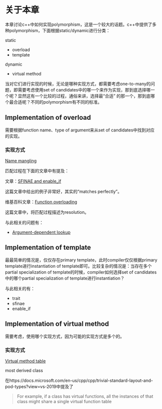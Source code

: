 # 关于本章

本章讨论c++中如何实现polymorphism，这是一个较大的话题。c++中提供了多种polymorphism，下面根据static/dynamic进行分类：

static

- overload
- template

dynamic

- virtual method

当对它们进行实现的时候，无论是哪种实现方式，都需要考虑one-to-many的问题，即需要考虑使用set  of candidates中的哪一个来作为实现，那到底选择哪一个呢？显然这有一个比较的过程，通俗来讲，选择最“合适” 的那一个，那到底哪个最合适呢？不同的polymorphism有不同的标准。

## Implementation of overload 

需要根据function name、type of argument来从set  of candidates中找到对应的实现。

### 实现方式

[Name mangling](https://en.wikipedia.org/wiki/Name_mangling)

匹配过程在下面的文章中有提及：

文章：[SFINAE and enable_if](https://eli.thegreenplace.net/2014/sfinae-and-enable_if/)

这篇文章中给出的例子非常好，其实的“matches perfectly”。

维基百科文章：[Function overloading](https://en.wikipedia.org/wiki/Function_overloading)

这篇文章中，将匹配过程描述为resolution。

与此相关的问题有：

- [Argument-dependent lookup](https://en.cppreference.com/w/cpp/language/adl)

## Implementation of template

最最简单的情况是，仅仅存在primary template，此时compiler仅仅根据primary template进行instantiation of template即可。比较复杂的情况是：当存在多个partial specialization of template的时候，compiler如何选择set  of candidates中的哪个partial specialization of template进行instantiation？

与此相关的有：

- trait
- sfinae
- enable_if

## Implementation of virtual method

需要考虑，使用哪个实现方式，因为可能的实现方式是多个的。



### 实现方式

[Virtual method table](https://en.wikipedia.org/wiki/Virtual_method_table)



most derived class

在https://docs.microsoft.com/en-us/cpp/cpp/trivial-standard-layout-and-pod-types?view=vs-2019中提及了

> For example, if a class has virtual functions, all the instances of that class might share a single virtual function table